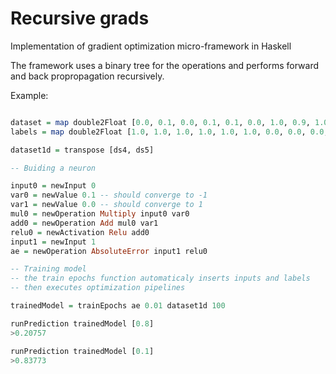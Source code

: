 # Recursive grads

Implementation of gradient optimization micro-framework in Haskell

The framework uses a binary tree for the operations and performs forward
and back propropagation recursively.

Example:
```haskell

dataset = map double2Float [0.0, 0.1, 0.0, 0.1, 0.1, 0.0, 1.0, 0.9, 1.0, 0.9, 0.9, 1.0]
labels = map double2Float [1.0, 1.0, 1.0, 1.0, 1.0, 1.0, 0.0, 0.0, 0.0, 0.0, 0.0, 0.0]

dataset1d = transpose [ds4, ds5]

-- Buiding a neuron

input0 = newInput 0
var0 = newValue 0.1 -- should converge to -1
var1 = newValue 0.0 -- should converge to 1
mul0 = newOperation Multiply input0 var0
add0 = newOperation Add mul0 var1
relu0 = newActivation Relu add0
input1 = newInput 1
ae = newOperation AbsoluteError input1 relu0

-- Training model
-- the train epochs function automaticaly inserts inputs and labels
-- then executes optimization pipelines

trainedModel = trainEpochs ae 0.01 dataset1d 100

runPrediction trainedModel [0.8]
>0.20757

runPrediction trainedModel [0.1]
>0.83773
```



